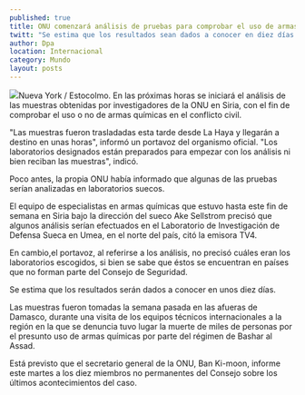 ```yaml
---
published: true
title: ONU comenzará análisis de pruebas para comprobar el uso de armas químicas en Siria
twitt: "Se estima que los resultados sean dados a conocer en diez días y que que el secretario general de las Naciones Unidas, Ban Ki-moon, informe este martes a los diez miembros no permanentes del Consejo sobre los últimos acontecimientos del caso."
author: Dpa
location: Internacional
category: Mundo
layout: posts
---
```


![](http://i.imgur.com/c7zxcUSm.jpg)Nueva York / Estocolmo. En las próximas horas se iniciará el análisis de las muestras obtenidas por investigadores de la ONU en Siria, con el fin de comprobar el uso o no de armas químicas en el conflicto civil.

"Las muestras fueron trasladadas esta tarde desde La Haya y llegarán a destino en unas horas", informó un portavoz del organismo oficial. "Los laboratorios designados están preparados para empezar con los análisis ni bien reciban las muestras", indicó.

Poco antes, la propia ONU había informado que algunas de las pruebas serían analizadas en laboratorios suecos.

El equipo de especialistas en armas químicas que estuvo hasta este fin de semana en Siria bajo la dirección del sueco Ake Sellstrom precisó que algunos análisis serían efectuados en el Laboratorio de Investigación de Defensa Sueca en Umea, en el norte del país, citó la emisora TV4.

En cambio,el portavoz, al referirse a los análisis, no precisó cuáles eran los laboratorios escogidos, si bien se sabe que éstos se encuentran en países que no forman parte del Consejo de Seguridad.

Se estima que los resultados serán dados a conocer en unos diez días.

Las muestras fueron tomadas la semana pasada en las afueras de Damasco, durante una visita de los equipos técnicos internacionales a la región en la que se denuncia tuvo lugar la muerte de miles de personas por el presunto uso de armas químicas por parte del régimen de Bashar al Assad.

Está previsto que el secretario general de la ONU, Ban Ki-moon, informe este martes a los diez miembros no permanentes del Consejo sobre los últimos acontecimientos del caso.
